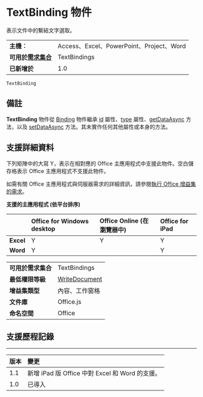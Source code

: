 
# TextBinding 物件
表示文件中的繫結文字選取。

|||
|:-----|:-----|
|**主機︰**|Access、Excel、PowerPoint、Project、Word|
|**可用於[需求集合](../../docs/overview/specify-office-hosts-and-api-requirements.md)**|TextBindings|
|**已新增於**|1.0|

```
TextBinding
```


## 備註

**TextBinding** 物件從 [Binding](../../reference/shared/binding.id.md) 物件繼承 [id](../../reference/shared/binding.type.md) 屬性、[type](../../reference/shared/binding.getdataasync.md) 屬性、[getDataAsync](../../reference/shared/binding.setdataasync.md) 方法，以及 [setDataAsync](../../reference/shared/binding.md) 方法。其未實作任何其他屬性或本身的方法。


## 支援詳細資料


下列矩陣中的大寫 Y，表示在相對應的 Office 主應用程式中支援此物件。空白儲存格表示 Office 主應用程式不支援此物件。

如需有關 Office 主應用程式與伺服器需求的詳細資訊，請參閱[執行 Office 增益集的需求](../../docs/overview/requirements-for-running-office-add-ins.md)。


**支援的主應用程式 (依平台排序)**


||**Office for Windows desktop**|**Office Online (在瀏覽器中)**|**Office for iPad**|
|:-----|:-----|:-----|:-----|
|**Excel**|Y|Y|Y|
|**Word**|Y||Y|

|||
|:-----|:-----|
|**可用於需求集合**|TextBindings|
|**最低權限等級**|[WriteDocument](../../docs/develop/requesting-permissions-for-api-use-in-content-and-task-pane-add-ins.md)|
|**增益集類型**|內容、工作窗格|
|**文件庫**|Office.js|
|**命名空間**|Office|

## 支援歷程記錄



****


|**版本**|**變更**|
|:-----|:-----|
|1.1|新增 iPad 版 Office 中對 Excel 和 Word 的支援。|
|1.0|已導入|

